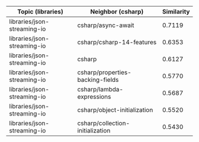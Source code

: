 | Topic (libraries) | Neighbor (csharp) | Similarity |
|-------------|-------------------|------------|
| libraries/json-streaming-io | csharp/async-await | 0.7119 |
| libraries/json-streaming-io | csharp/csharp-14-features | 0.6353 |
| libraries/json-streaming-io | csharp | 0.6127 |
| libraries/json-streaming-io | csharp/properties-backing-fields | 0.5770 |
| libraries/json-streaming-io | csharp/lambda-expressions | 0.5687 |
| libraries/json-streaming-io | csharp/object-initialization | 0.5520 |
| libraries/json-streaming-io | csharp/collection-initialization | 0.5430 |
